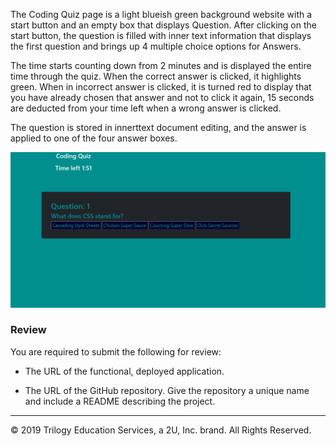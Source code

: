 The Coding Quiz page is a light blueish green background website with a start button and an empty box that displays Question.
After clicking on the start button, the question is filled with inner text information that displays the first question and brings up 4 multiple choice options for Answers.

The time starts counting down from 2 minutes and is displayed the entire time through the quiz.
When the correct answer is clicked, it highlights green.
When in incorrect answer is clicked, it is turned red to display that you have already chosen that answer and not to click it again, 15 seconds are deducted from your time left when a wrong answer is clicked.

The question is stored in innerttext document editing, and the answer is applied to one of the four answer boxes.

![code quiz](./Assets/CodingQuiz.jpg)

### Review

You are required to submit the following for review:

* The URL of the functional, deployed application.

* The URL of the GitHub repository. Give the repository a unique name and include a README describing the project.

- - -
© 2019 Trilogy Education Services, a 2U, Inc. brand. All Rights Reserved.
